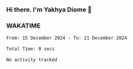### Hi there. I'm Yakhya Diome 👋

### WAKATIME
<!--START_SECTION:waka-->

```txt
From: 15 December 2024 - To: 21 December 2024

Total Time: 0 secs

No activity tracked
```

<!--END_SECTION:waka-->
